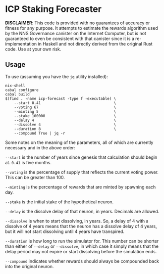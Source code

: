 # ICP Staking Forecaster

**DISCLAIMER**: This code is provided with no guarantees of accuracy or
fitness for any purpose. It attempts to estimate the rewards algorithm used by
the NNS Governance canister on the Internet Computer, but is not guaranteed to
even be consistent with that canister since it is a re-implementation in
Haskell and not directly derived from the original Rust code. Use at your own
risk.

## Usage

To use (assuming you have the `jq` utility installed):

```
nix-shell
cabal configure
cabal build
$(find . -name icp-forecast -type f -executable) \
    --start 0.41                                 \
    --voting 67                                  \
    --minting 5                                  \
    --stake 100000                               \
    --delay 4                                    \
    --dissolve 4                                 \
    --duration 8                                 \
    --compound True | jq -r
```

Some notes on the meaning of the parameters, all of which are currently
necessary and in the above order:

`--start` is the number of years since genesis that calculation should begin
at. `0.41` is five months.

`--voting` is the percentage of supply that reflects the current voting power.
This can be greater than 100.

`--minting` is the percentage of rewards that are minted by spawning each day.

`--stake` is the initial stake of the hypothetical neuron.

`--delay` is the dissolve delay of that neuron, in years. Decimals are allowed.

`--dissolve` is when to start dissolving, in years. So, a delay of 4 with a
dissolve of 4 years means that the neuron has a dissolve delay of 4 years, but
it will not start dissolving until 4 years have transpired.

`--duration` is how long to run the simulator for. This number can be shorter
than either of `--delay` or `--dissolve`, in which case it simply means that
the delay period may not expire or start dissolving before the simulation
ends.

`--compound` indicates whether rewards should always be compounded back into
the original neuron.
